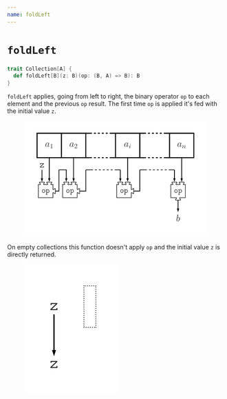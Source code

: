 ```yaml
---
name: foldLeft
---
```


# `foldLeft`

~~~ scala
trait Collection[A] {
  def foldLeft[B](z: B)(op: (B, A) => B): B
}
~~~

`foldLeft` applies, going from left to right, the binary operator `op` to each element and the previous `op` result.
The first time `op` is applied it's fed with the initial value `z`.

<figure class="diagram">
  <img src="images/foldLeft.svg" alt="foldLeft function">
  <!-- <figcaption class="diagram-desc"></figcaption> -->
</figure>

On empty collections this function doesn't apply `op` and the initial value `z` is directly returned.

<figure class="diagram">
  <img src="images/foldLeft.2.svg" alt="foldLeft function">
  <!-- <figcaption class="diagram-desc"></figcaption> -->
</figure>

